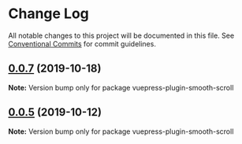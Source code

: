 # Change Log

All notable changes to this project will be documented in this file.
See [Conventional Commits](https://conventionalcommits.org) for commit guidelines.

## [0.0.7](https://github.com/vuepress/vuepress-community/compare/vuepress-plugin-smooth-scroll@0.0.5...vuepress-plugin-smooth-scroll@0.0.7) (2019-10-18)

**Note:** Version bump only for package vuepress-plugin-smooth-scroll

## [0.0.5](https://github.com/vuepress/vuepress-community/compare/vuepress-plugin-smooth-scroll@0.0.4...vuepress-plugin-smooth-scroll@0.0.5) (2019-10-12)

**Note:** Version bump only for package vuepress-plugin-smooth-scroll
